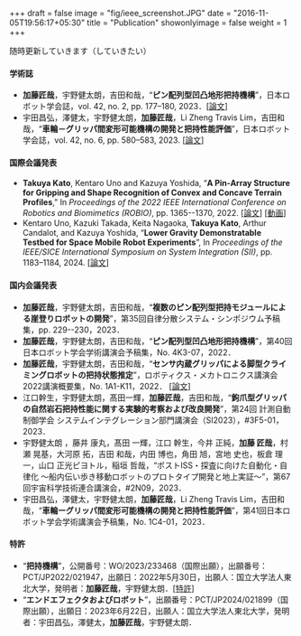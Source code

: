 +++
draft = false
image = "fig/ieee_screenshot.JPG"
date = "2016-11-05T19:56:17+05:30"
title = "Publication"
showonlyimage = false
weight = 1
+++

随時更新していきます（していきたい）
<!--more-->
#### 学術誌
- **加藤匠哉**，宇野健太朗，吉田和哉，“**ピン配列型凹凸地形把持機構**”，日本ロボット学会誌，vol. 42, no. 2, pp. 177–180, 2023．[[論文](https://www.jstage.jst.go.jp/article/jrsj/42/2/42_42_177/_article/-char/ja/)]
- 宇田昌弘，澤健太，宇野健太朗，**加藤匠哉**，Li Zheng Travis Lim，吉田和哉，“**車輪－グリッパ間変形可能機構の開発と把持性能評価**”，日本ロボット学会誌，vol. 42, no. 6, pp. 580–583, 2023. [[論文](https://www.jstage.jst.go.jp/article/jrsj/42/6/42_42_580/_article/-char/ja/)]

#### 国際会議発表
- **Takuya Kato**, Kentaro Uno and Kazuya Yoshida, “**A Pin-Array Structure for Gripping and Shape Recognition of Convex and Concave Terrain Profiles**,” In *Proceedings of the 2022 IEEE International Conference on Robotics and Biomimetics (ROBIO)*, pp. 1365--1370, 2022. [[論文](https://ieeexplore.ieee.org/abstract/document/10011858)] [[動画](https://youtu.be/dWo28Nl5jgE?si=thcxHhgZ40nrwpab)]
- Kentaro Uno, Kazuki Takada, Keita Nagaoka, **Takuya Kato**, Arthur Candalot, and Kazuya Yoshida, “**Lower Gravity Demonstratable Testbed for Space Mobile Robot Experiments**”, In *Proceedings of the IEEE/SICE International Symposium on System Integration (SII)*, pp. 1183–1184, 2024. [[論文](https://ieeexplore.ieee.org/document/10417210)]

#### 国内会議発表
- **加藤匠哉**，宇野健太朗，吉田和哉，“**複数のピン配列型把持モジュールによる崖登りロボットの開発**”，第35回自律分散システム・シンポジウム予稿集，pp. 229--230，2023．
- **加藤匠哉**，宇野健太朗，吉田和哉，“**ピン配列型凹凸地形把持機構**”，第40回日本ロボット学会学術講演会予稿集，No. 4K3-07，2022．
- **加藤匠哉**，宇野健太朗，吉田和哉，“**センサ内蔵グリッパによる脚型クライミングロボットの把持状態推定**”，ロボティクス・メカトロニクス講演会2022講演概要集，No. 1A1-K11，2022． [[論文](https://www.jstage.jst.go.jp/article/jsmermd/2022/0/2022_1A1-K11/_article/-char/ja/)]
- 江口幹生，宇野健太朗，髙田一輝，**加藤匠哉**，吉田和哉，“**鉤爪型グリッパの自然岩石把持性能に関する実験的考察および改良開発**”，第24回 計測自動制御学会 システムインテグレーション部門講演会（SI2023），#3F5-01，2023．
- 宇野健太朗 ，藤井 康丸，髙田 一輝，江口 幹生，今井 正純，**加藤 匠哉**，村瀬 晃基，大河原 拓，吉田 和哉，内田 博也，角田 旭，宮地 史也，板倉 理一，山口 正光ピヨトル，稲垣 哲哉，“ポストISS・探査に向けた自動化・自律化 ～船内伝い歩き移動ロボットのプロトタイプ開発と地上実証～”，第67回宇宙科学技術連合講演会，#2N09，2023．
- 宇田昌弘，澤健太，宇野健太朗，**加藤匠哉**，Li Zheng Travis Lim，吉田和哉，“**車輪ーグリッパ間変形可能機構の開発と把持性能評価**”，第41回日本ロボット学会学術講演会予稿集，No. 1C4-01，2023．
#### 特許
- “**把持機構**”，公開番号：WO/2023/233468（国際出願），出願番号：PCT/JP2022/021947，出願日：2022年5月30日，出願人：国立大学法人東北大学，発明者：**加藤匠哉**，宇野健太朗．[[特許](https://patentscope2.wipo.int/search/ja/detail.jsf?docId=WO2023233468)]
- “**エンドエフェクタおよびロボット**”，出願番号：PCT/JP2024/021899（国際出願），出願日：2023年6月22日，出願人：国立大学法人東北大学，発明者：宇田昌弘，澤健太，**加藤匠哉**，宇野健太朗．
